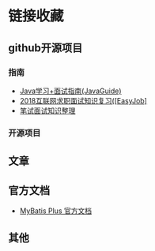 # 链接收藏



## github开源项目

### 指南

+ [Java学习+面试指南(JavaGuide)](https://github.com/Snailclimb/JavaGuide)
+ [2018互联网求职面试知识复习([EasyJob]](https://github.com/it-interview/EasyJob)
+ [笔试面试知识整理](https://hit-alibaba.github.io/interview/index.html)

### 开源项目





## 文章





## 官方文档

+ [MyBatis Plus 官方文档](https://mp.baomidou.com/guide/)



## 其他